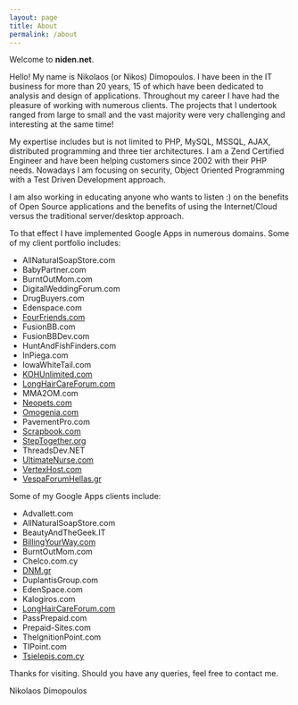 ```yaml
---
layout: page
title: About
permalink: /about
---
```


Welcome to **niden.net**.

Hello! My name is Nikolaos (or Nikos) Dimopoulos. I have been in the IT business for more than 20 years, 15 of which have been dedicated to analysis and design of applications. Throughout my career I have had the pleasure of working with numerous clients. The projects that I undertook ranged from large to small and the vast majority were very challenging and interesting at the same time!

My expertise includes but is not limited to PHP, MySQL, MSSQL, AJAX, distributed programming and three tier architectures. I am a Zend Certified Engineer and have been helping customers since 2002 with their PHP needs. Nowadays I am focusing on security, Object Oriented Programming with a Test Driven Development approach.

I am also working in educating anyone who wants to listen :) on the benefits of Open Source applications and the benefits of using the Internet/Cloud versus the traditional server/desktop approach.

To that effect I have implemented Google Apps in numerous domains. Some of
my client portfolio includes:

* AllNaturalSoapStore.com
* BabyPartner.com
* BurntOutMom.com
* DigitalWeddingForum.com
* DrugBuyers.com
* Edenspace.com
* [FourFriends.com](http://FourFriends.com)
* FusionBB.com
* FusionBBDev.com
* HuntAndFishFinders.com
* InPiega.com
* IowaWhiteTail.com
* [KOHUnlimited.com](http://KOHUnlimited.com)
* [LongHairCareForum.com](http://LongHairCareForum.com)
* MMA2OM.com
* [Neopets.com](http://Neopets.com)
* [Omogenia.com](http://Omogenia.com)
* PavementPro.com
* [Scrapbook.com](http://Scrapbook.com)
* [StepTogether.org](http://StepTogether.org)
* ThreadsDev.NET
* [UltimateNurse.com](http://UltimateNurse.com)
* [VertexHost.com](http://VertexHost.com)
* [VespaForumHellas.gr](http://VespaForumHellas.gr)

Some of my Google Apps clients include:

* Advallett.com
* AllNaturalSoapStore.com
* BeautyAndTheGeek.IT
* [BillingYourWay.com](http://BillingYourWay.com)
* BurntOutMom.com
* Chelco.com.cy
* [DNM.gr](http://DNM.gr)
* DuplantisGroup.com
* EdenSpace.com
* Kalogiros.com
* [LongHairCareForum.com](http://LongHairCareForum.com)
* PassPrepaid.com
* Prepaid-Sites.com
* TheIgnitionPoint.com
* TIPoint.com
* [Tsielepis.com.cy](http://Tsielepis.com.cy)

Thanks for visiting. Should you have any queries, feel free to contact me.

Nikolaos Dimopoulos
